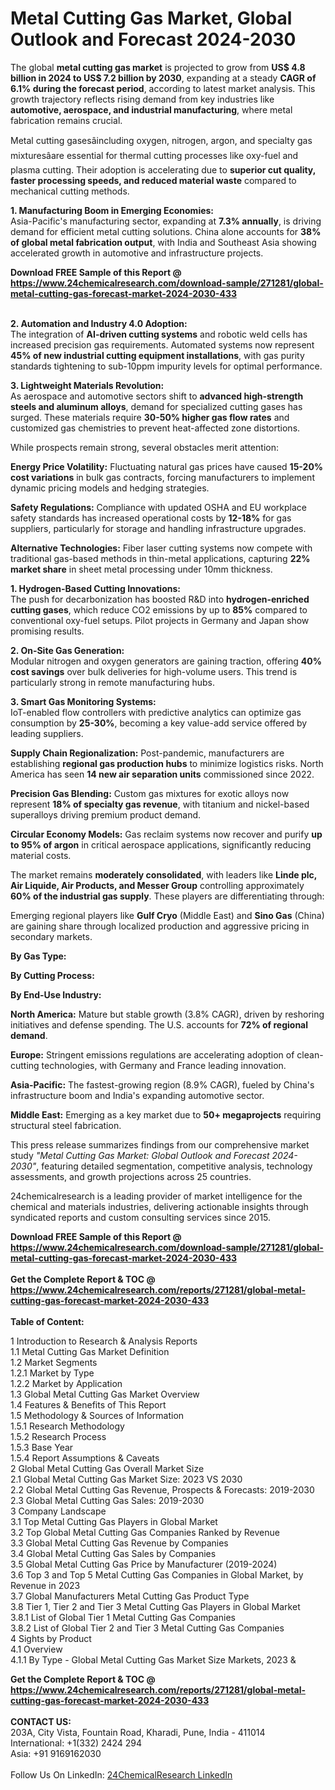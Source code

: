 <h1>Metal Cutting Gas Market, Global Outlook and Forecast 2024-2030</h1><p>The global <strong>metal cutting gas market</strong> is projected to grow from <strong>US$ 4.8 billion in 2024 to US$ 7.2 billion by 2030</strong>, expanding at a steady <strong>CAGR of 6.1% during the forecast period</strong>, according to latest market analysis. This growth trajectory reflects rising demand from key industries like <strong>automotive, aerospace, and industrial manufacturing</strong>, where metal fabrication remains crucial.</p><p>Metal cutting gasesâincluding oxygen, nitrogen, argon, and specialty gas mixturesâare essential for thermal cutting processes like oxy-fuel and plasma cutting. Their adoption is accelerating due to <strong>superior cut quality, faster processing speeds, and reduced material waste</strong> compared to mechanical cutting methods.</p><p><strong>1. Manufacturing Boom in Emerging Economies:</strong><br>
Asia-Pacific's manufacturing sector, expanding at <strong>7.3% annually</strong>, is driving demand for efficient metal cutting solutions. China alone accounts for <strong>38% of global metal fabrication output</strong>, with India and Southeast Asia showing accelerated growth in automotive and infrastructure projects.</p><div><b>Download FREE Sample of this Report @ 
            <a href="https://www.24chemicalresearch.com/download-sample/271281/global-metal-cutting-gas-forecast-market-2024-2030-433">
            https://www.24chemicalresearch.com/download-sample/271281/global-metal-cutting-gas-forecast-market-2024-2030-433</a></b></div><br><p><strong>2. Automation and Industry 4.0 Adoption:</strong><br>
The integration of <strong>AI-driven cutting systems</strong> and robotic weld cells has increased precision gas requirements. Automated systems now represent <strong>45% of new industrial cutting equipment installations</strong>, with gas purity standards tightening to sub-10ppm impurity levels for optimal performance.</p><p><strong>3. Lightweight Materials Revolution:</strong><br>
As aerospace and automotive sectors shift to <strong>advanced high-strength steels and aluminum alloys</strong>, demand for specialized cutting gases has surged. These materials require <strong>30-50% higher gas flow rates</strong> and customized gas chemistries to prevent heat-affected zone distortions.</p><p>While prospects remain strong, several obstacles merit attention:</p><p><strong>Energy Price Volatility:</strong> Fluctuating natural gas prices have caused <strong>15-20% cost variations</strong> in bulk gas contracts, forcing manufacturers to implement dynamic pricing models and hedging strategies.</p><p><strong>Safety Regulations:</strong> Compliance with updated OSHA and EU workplace safety standards has increased operational costs by <strong>12-18%</strong> for gas suppliers, particularly for storage and handling infrastructure upgrades.</p><p><strong>Alternative Technologies:</strong> Fiber laser cutting systems now compete with traditional gas-based methods in thin-metal applications, capturing <strong>22% market share</strong> in sheet metal processing under 10mm thickness.</p><p><strong>1. Hydrogen-Based Cutting Innovations:</strong><br>
The push for decarbonization has boosted R&amp;D into <strong>hydrogen-enriched cutting gases</strong>, which reduce CO2 emissions by up to <strong>85%</strong> compared to conventional oxy-fuel setups. Pilot projects in Germany and Japan show promising results.</p><p><strong>2. On-Site Gas Generation:</strong><br>
Modular nitrogen and oxygen generators are gaining traction, offering <strong>40% cost savings</strong> over bulk deliveries for high-volume users. This trend is particularly strong in remote manufacturing hubs.</p><p><strong>3. Smart Gas Monitoring Systems:</strong><br>
IoT-enabled flow controllers with predictive analytics can optimize gas consumption by <strong>25-30%</strong>, becoming a key value-add service offered by leading suppliers.</p><p><strong>Supply Chain Regionalization:</strong> Post-pandemic, manufacturers are establishing <strong>regional gas production hubs</strong> to minimize logistics risks. North America has seen <strong>14 new air separation units</strong> commissioned since 2022.</p><p><strong>Precision Gas Blending:</strong> Custom gas mixtures for exotic alloys now represent <strong>18% of specialty gas revenue</strong>, with titanium and nickel-based superalloys driving premium product demand.</p><p><strong>Circular Economy Models:</strong> Gas reclaim systems now recover and purify <strong>up to 95% of argon</strong> in critical aerospace applications, significantly reducing material costs.</p><p>The market remains <strong>moderately consolidated</strong>, with leaders like <strong>Linde plc, Air Liquide, Air Products, and Messer Group</strong> controlling approximately <strong>60% of the industrial gas supply</strong>. These players are differentiating through:</p><p>Emerging regional players like <strong>Gulf Cryo</strong> (Middle East) and <strong>Sino Gas</strong> (China) are gaining share through localized production and aggressive pricing in secondary markets.</p><p><strong>By Gas Type:</strong></p><p><strong>By Cutting Process:</strong></p><p><strong>By End-Use Industry:</strong></p><p><strong>North America:</strong> Mature but stable growth (3.8% CAGR), driven by reshoring initiatives and defense spending. The U.S. accounts for <strong>72% of regional demand</strong>.</p><p><strong>Europe:</strong> Stringent emissions regulations are accelerating adoption of clean-cutting technologies, with Germany and France leading innovation.</p><p><strong>Asia-Pacific:</strong> The fastest-growing region (8.9% CAGR), fueled by China's infrastructure boom and India's expanding automotive sector.</p><p><strong>Middle East:</strong> Emerging as a key market due to <strong>50+ megaprojects</strong> requiring structural steel fabrication.</p><p>This press release summarizes findings from our comprehensive market study <em>"Metal Cutting Gas Market: Global Outlook and Forecast 2024-2030"</em>, featuring detailed segmentation, competitive analysis, technology assessments, and growth projections across 25 countries.</p><p>24chemicalresearch is a leading provider of market intelligence for the chemical and materials industries, delivering actionable insights through syndicated reports and custom consulting services since 2015.</p><div><b>Download FREE Sample of this Report @ 
            <a href="https://www.24chemicalresearch.com/download-sample/271281/global-metal-cutting-gas-forecast-market-2024-2030-433">
            https://www.24chemicalresearch.com/download-sample/271281/global-metal-cutting-gas-forecast-market-2024-2030-433</a></b></div><br><div><b>Get the Complete Report & TOC @ 
            <a href="https://www.24chemicalresearch.com/reports/271281/global-metal-cutting-gas-forecast-market-2024-2030-433">
            https://www.24chemicalresearch.com/reports/271281/global-metal-cutting-gas-forecast-market-2024-2030-433</a></b></div><br>
            <b>Table of Content:</b><p>1 Introduction to Research & Analysis Reports<br />
    1.1 Metal Cutting Gas Market Definition<br />
    1.2 Market Segments<br />
        1.2.1 Market by Type<br />
        1.2.2 Market by Application<br />
    1.3 Global Metal Cutting Gas Market Overview<br />
    1.4 Features & Benefits of This Report<br />
    1.5 Methodology & Sources of Information<br />
        1.5.1 Research Methodology<br />
        1.5.2 Research Process<br />
        1.5.3 Base Year<br />
        1.5.4 Report Assumptions & Caveats<br />
2 Global Metal Cutting Gas Overall Market Size<br />
    2.1 Global Metal Cutting Gas Market Size: 2023 VS 2030<br />
    2.2 Global Metal Cutting Gas Revenue, Prospects & Forecasts: 2019-2030<br />
    2.3 Global Metal Cutting Gas Sales: 2019-2030<br />
3 Company Landscape<br />
    3.1 Top Metal Cutting Gas Players in Global Market<br />
    3.2 Top Global Metal Cutting Gas Companies Ranked by Revenue<br />
    3.3 Global Metal Cutting Gas Revenue by Companies<br />
    3.4 Global Metal Cutting Gas Sales by Companies<br />
    3.5 Global Metal Cutting Gas Price by Manufacturer (2019-2024)<br />
    3.6 Top 3 and Top 5 Metal Cutting Gas Companies in Global Market, by Revenue in 2023<br />
    3.7 Global Manufacturers Metal Cutting Gas Product Type<br />
    3.8 Tier 1, Tier 2 and Tier 3 Metal Cutting Gas Players in Global Market<br />
        3.8.1 List of Global Tier 1 Metal Cutting Gas Companies<br />
        3.8.2 List of Global Tier 2 and Tier 3 Metal Cutting Gas Companies<br />
4 Sights by Product<br />
    4.1 Overview<br />
        4.1.1 By Type - Global Metal Cutting Gas Market Size Markets, 2023 &</p><div><b>Get the Complete Report & TOC @ 
            <a href="https://www.24chemicalresearch.com/reports/271281/global-metal-cutting-gas-forecast-market-2024-2030-433">
            https://www.24chemicalresearch.com/reports/271281/global-metal-cutting-gas-forecast-market-2024-2030-433</a></b></div><br><b>CONTACT US:</b><br>
            203A, City Vista, Fountain Road, Kharadi, Pune, India - 411014<br>
            International: +1(332) 2424 294<br>
            Asia: +91 9169162030 <br><br>
            Follow Us On LinkedIn: <a href="https://www.linkedin.com/company/24chemicalresearch/">24ChemicalResearch LinkedIn</a>